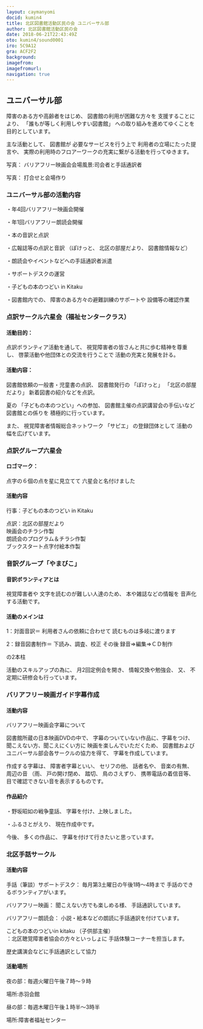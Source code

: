 ```yaml
---
layout: caymanyomi
docid: kumin4
title: 北区図書館活動区民の会 ユニバーサル部
author: 北区図書館活動区民の会
date: 2018-06-21T22:43:49Z
oto: kumin4/sound0001
iro: 5C9A12
gra: ACF2F2
background: 
imagefrom: 
imagefromurl: 
navigation: true
---
```

   
## <span data-dur="2.062" data-begin="0.000">ユニバーサル部</span>

<!--span data-dur="1.641" data-begin="2.062">読み上げ時間</span>
<span data-dur="3.053" data-begin="3.703">約6分50秒消す</span-->

<span data-dur="3.297" data-begin="6.756">障害のある方や高齢者をはじめ、</span>
<span data-dur="3.521" data-begin="10.053">図書館の利用が困難な方々を</span>
<span data-dur="1.923" data-begin="13.574">支援することにより、</span>
<span data-dur="3.509" data-begin="15.497">「誰もが等しく利用しやすい図書館」</span>
<span data-dur="4.956" data-begin="19.006">への取り組みを進めてゆくことを目的としています。</span>

<span data-dur="1.968" data-begin="23.962">主な活動として、</span>
<span data-dur="1.304" data-begin="25.930">図書館が</span>
<span data-dur="2.745" data-begin="27.234">必要なサービスを行う上で</span>
<span data-dur="2.937" data-begin="29.979">利用者の立場にたった提言や、</span>
<span data-dur="7.717" data-begin="32.916">実際の利用時のフロアーワークの充実に繋がる活動を行ってゆきます。</span>

<span data-dur="1.197" data-begin="40.633">写真：</span>
<span data-dur="6.539" data-begin="41.830">バリアフリー映画会会場風景:司会者と手話通訳者</span>

<span data-dur="1.197" data-begin="48.369">写真：</span>
<span data-dur="4.132" data-begin="49.566">打合せと会場作り</span>

### <span data-dur="3.075" data-begin="53.698">ユニバーサル部の活動内容</span>

<span data-dur="4.795" data-begin="56.773">・年4回バリアフリー映画会開催</span>

<span data-dur="4.873" data-begin="61.568">・年1回バリアフリー朗読会開催</span>

<span data-dur="3.708" data-begin="66.441">・本の音訳と点訳</span>

<span data-dur="3.006" data-begin="70.149">・広報誌等の点訳と音訳</span>
<span data-dur="1.087" data-begin="73.155">（ぽけっと、</span>
<span data-dur="1.743" data-begin="74.242">北区の部屋だより、</span>
<span data-dur="3.111" data-begin="75.985">図書館情報など）</span>

<span data-dur="5.366" data-begin="79.096">・朗読会やイベントなどへの手話通訳者派遣</span>

<span data-dur="3.366" data-begin="84.462">・サポートデスクの運営</span>

<span data-dur="4.024" data-begin="87.828">・子どもの本のつどい in Kitaku</span>

<span data-dur="1.577" data-begin="91.852">・図書館内での、</span>
<span data-dur="3.821" data-begin="93.429">障害のある方々の避難訓練のサポートや</span>
<span data-dur="3.918" data-begin="97.250">設備等の確認作業</span>

### <span data-dur="2.239" data-begin="101.168">点訳サークル六星会</span><span data-dur="2.486" data-begin="103.407">（福祉センタークラス）</span>

#### <span data-dur="1.623" data-begin="105.893">活動目的：</span>

<span data-dur="2.82" data-begin="107.516">点訳ボランティア活動を通して、</span>
<span data-dur="4.865" data-begin="110.336">視覚障害者の皆さんと共に歩む精神を尊重し、</span>
<span data-dur="4.195" data-begin="115.201">啓蒙活動や他団体との交流を行うことで</span>
<span data-dur="4.047" data-begin="119.396">活動の充実と発展を計る。</span>

#### <span data-dur="1.579" data-begin="123.443">活動内容：</span>

<span data-dur="4.273" data-begin="125.022">図書館依頼の一般書・児童書の点訳、</span>
<span data-dur="1.779" data-begin="129.295">図書館発行の</span>
<span data-dur="1.088" data-begin="131.074">「ぽけっと」</span>
<span data-dur="1.742" data-begin="132.162">「北区の部屋だより」</span>
<span data-dur="3.853" data-begin="133.904">新着図書の紹介などを点訳。</span>

<span data-dur="1.051" data-begin="137.757">夏の</span>
<span data-dur="2.652" data-begin="138.808">「子どもの本のつどい」への参加、</span>
<span data-dur="4.011" data-begin="141.460">図書館主催の点訳講習会の手伝いなど</span>
<span data-dur="2.014" data-begin="145.471">図書館との係りを</span>
<span data-dur="3.36" data-begin="147.485">積極的に行っています。</span>

<span data-dur="0.945" data-begin="150.845">また、</span>
<span data-dur="3.332" data-begin="151.790">視覚障害者情報総合ネットワーク</span>
<span data-dur="1.082" data-begin="155.122">「サピエ」</span>
<span data-dur="2.118" data-begin="156.204">の登録団体として</span>
<span data-dur="3.371" data-begin="158.322">活動の幅を広げています。</span>

### <span data-dur="2.754" data-begin="163.743">点訳グループ六星会</span>

#### <span data-dur="1.321" data-begin="166.497">ロゴマーク：</span>

<span data-dur="3.615" data-begin="167.818">点字の６個の点を星に見立てて</span>
<span data-dur="3.469" data-begin="171.433">六星会と名付けました</span>

#### <span data-dur="2.079" data-begin="174.902">活動内容</span>

<span data-dur="4.771" data-begin="176.981">行事：子どもの本のつどい in Kitaku</span>

<span data-dur="3.773" data-begin="181.752">点訳：北区の部屋だより</span>  
<span data-dur="3.943" data-begin="185.525">映画会のチラシ作製</span>  
<span data-dur="4.978" data-begin="189.468">朗読会のプログラム＆チラシ作製</span>  
<span data-dur="5.372" data-begin="194.446">ブックスタート点字付絵本作製</span>

### <span data-dur="2.708" data-begin="199.818">音訳グループ「やまびこ」</span>

#### <span data-dur="2.585" data-begin="202.526">音訳ボランティアとは</span>

<span data-dur="1.779" data-begin="205.111">視覚障害者や</span>
<span data-dur="3.209" data-begin="206.890">文字を読むのが難しい人達のため、</span>
<span data-dur="2.45" data-begin="210.099">本や雑誌などの情報を</span>
<span data-dur="3.515" data-begin="212.549">音声化する活動です。</span>

#### <span data-dur="2.24" data-begin="216.064">活動のメインは</span>

<span data-dur="2.121" data-begin="218.304">1：対面音訳＝</span>
<span data-dur="2.527" data-begin="220.425">利用者さんの依頼に合わせて</span>
<span data-dur="4.124" data-begin="222.952">読むものは多岐に渡ります</span>

<span data-dur="2.471" data-begin="227.076">2：録音図書制作＝</span>
<span data-dur="2.626" data-begin="229.547">下読み、調査、校正</span>
<span data-dur="1.264" data-begin="232.173">その後</span>
<span data-dur="4.74" data-begin="233.437">録音⇒編集⇒ＣＤ制作</span>

<span data-dur="2.783" data-begin="238.177">の2本柱</span>

<span data-dur="2.423" data-begin="240.960">活動のスキルアップの為に、</span>
<span data-dur="2.859" data-begin="243.383">月2回定例会を開き、</span>
<span data-dur="2.589" data-begin="246.242">情報交換や勉強会、</span>
<span data-dur="0.945" data-begin="248.831">又、</span>
<span data-dur="4.744" data-begin="249.776">不定期に研修会も行っています。</span>

### <span data-dur="3.977" data-begin="254.520">バリアフリー映画ガイド字幕作成</span>

#### <span data-dur="2.079" data-begin="258.497">活動内容</span>

<span data-dur="3.91" data-begin="260.576">バリアフリー映画会字幕について</span>

<span data-dur="4.29" data-begin="264.486">図書館所蔵の日本映画DVDの中で、</span>
<span data-dur="3.93" data-begin="268.776">字幕のついていない作品に、字幕をつけ、</span>
<span data-dur="2.928" data-begin="272.706">聞こえない方、聞こえにくい方に</span>
<span data-dur="2.484" data-begin="275.634">映画を楽しんでいただくため、</span>
<span data-dur="5.112" data-begin="278.118">図書館およびユニバーサル部会各サークルの協力を得て、</span>
<span data-dur="3.699" data-begin="283.230">字幕を作成しています。</span>

<span data-dur="1.983" data-begin="286.929">作成する字幕は、</span>
<span data-dur="2.076" data-begin="288.912">障害者字幕といい、</span>
<span data-dur="1.543" data-begin="290.988">セリフの他、</span>
<span data-dur="1.341" data-begin="292.531">話者名や、</span>
<span data-dur="1.467" data-begin="293.872">音楽の有無、</span>
<span data-dur="1.665" data-begin="295.339">周辺の音</span>
<span data-dur="0.838" data-begin="297.004">（雨、</span>
<span data-dur="1.428" data-begin="297.842">戸の開け閉め、</span>
<span data-dur="1.187" data-begin="299.270">踏切、</span>
<span data-dur="1.514" data-begin="300.457">鳥のさえずり、</span>
<span data-dur="2.54" data-begin="301.971">携帯電話の着信音等、</span>
<span data-dur="4.688" data-begin="304.511">目で確認できない音を表示するものです。</span>

#### <span data-dur="2.234" data-begin="309.199">作品紹介</span>

<span data-dur="2.627" data-begin="311.433">・野坂昭如の戦争童話、</span>
<span data-dur="4.056" data-begin="314.060">字幕を付け、上映しました。</span>

<span data-dur="1.494" data-begin="318.116">・ふるさとがえり、</span>
<span data-dur="3.531" data-begin="319.610">現在作成中です。</span>

<span data-dur="1.066" data-begin="323.141">今後、</span>
<span data-dur="1.791" data-begin="324.207">多くの作品に、</span>
<span data-dur="4.791" data-begin="325.998">字幕を付けて行きたいと思っています。</span>

### <span data-dur="2.601" data-begin="330.789">北区手話サークル</span>

#### <span data-dur="2.078" data-begin="333.390">活動内容</span>

<span data-dur="3.079" data-begin="335.468">手話（筆談）サポートデスク：</span>
<span data-dur="4.53" data-begin="338.547">毎月第3土曜日の午後1時～4時まで</span>
<span data-dur="3.895" data-begin="343.077">手話のできるボランティアがいます。</span>

<span data-dur="1.771" data-begin="346.972">バリアフリー映画：</span>
<span data-dur="2.552" data-begin="348.743">聞こえない方でも楽しめる様、</span>
<span data-dur="3.355" data-begin="351.295">手話通訳しています。</span>

<span data-dur="2.091" data-begin="354.650">バリアフリー朗読会：</span>
<span data-dur="6.182" data-begin="356.741">小説・絵本などの朗読に手話通訳を付けています。	</span>

<span data-dur="2.824" data-begin="362.923">こどもの本のつどいin kitaku</span>
<span data-dur="1.601" data-begin="365.747">（子供部主催）</span>  
<span data-dur="3.905" data-begin="367.348">：北区聴覚障害者協会の方々といっしょに</span>
<span data-dur="4.187" data-begin="371.253">手話体験コーナーを担当します。</span>

<span data-dur="5.059" data-begin="375.440">歴史講演会などに手話通訳として協力</span>

#### <span data-dur="2.018" data-begin="380.499">活動場所</span>

<span data-dur="3.676" data-begin="382.517">夜の部：毎週火曜日午後７時～９時</span>

<span data-dur="3.593" data-begin="386.193">場所:赤羽会館</span>

<span data-dur="4.522" data-begin="389.786">昼の部：毎週木曜日午後１時半～3時半</span>

<span data-dur="4.504" data-begin="394.308">場所:障害者福祉センター</span>

<!--span data-dur="1.127" data-begin="398.812">以上で</span>
<span data-dur="4.184" data-begin="399.939">「ユニバーサル部」の読み上げを終わります消す。</span-->
